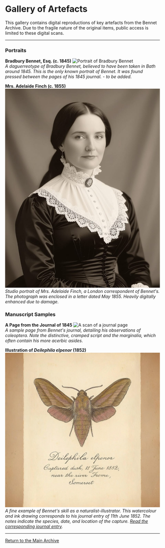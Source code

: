 # Gallery of Artefacts

This gallery contains digital reproductions of key artefacts from the Bennet Archive. Due to the fragile nature of the original items, public access is limited to these digital scans.

---

### Portraits

**Bradbury Bennet, Esq. (c. 1845)**
![Portrait of Bradbury Bennet](assets/images/bennet_portrait.png)  
*A daguerreotype of Bradbury Bennet, believed to have been taken in Bath around 1845. This is the only known portrait of Bennet. It was found pressed between the pages of his 1845 journal. - to be added.*

**Mrs. Adelaide Finch (c. 1855)**
![Portrait of Mrs. Adelaide Finch](assets/images/AF_1855.png)  
*Studio portrait of Mrs. Adelaide Finch, a London correspondent of Bennet's. The photograph was enclosed in a letter dated May 1855. Heavily digitally enhanced due to damage.*


### Manuscript Samples

**A Page from the Journal of 1845**
![A scan of a journal page](assets/images/journal_sample_1845.png)  
*A sample page from Bennet's journal, detailing his observations of coleoptera. Note the distinctive, cramped script and the marginalia, which often contain his more acerbic asides.*


**Illustration of *Deilephila elpenor* (1852)**
![Illustration of the Elephant Hawk-moth](assets/images/deilephila_elpenor_1852.png)  
*A fine example of Bennet's skill as a naturalist-illustrator. This watercolour and ink drawing corresponds to his journal entry of 11th June 1852. The notes indicate the species, date, and location of the capture. [Read the corresponding journal entry](entries/elephant-hawk-moth.md).*

---
[Return to the Main Archive](index.md)
